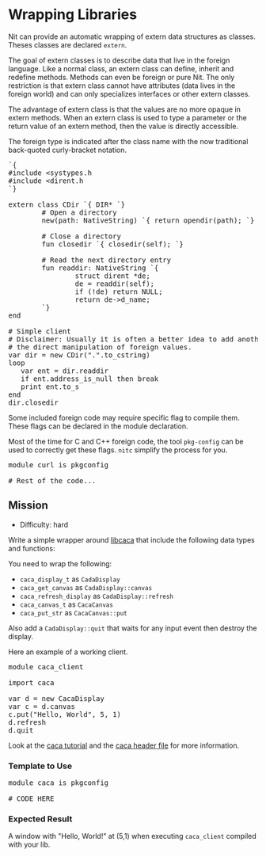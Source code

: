 # Wrapping Libraries

Nit can provide an automatic wrapping of extern data structures as classes.
Theses classes are declared `extern`.

The goal of extern classes is to describe data that live in the foreign language.
Like a normal class, an extern class can define, inherit and redefine methods.
Methods can even be foreign or pure Nit.
The only restriction is that extern class cannot have attributes (data lives in the foreign world) and can only specializes interfaces or other extern classes.

The advantage of extern class is that the values are no more opaque in extern methods.
When an extern class is used to type a parameter or the return value of an extern method,
then the value is directly accessible.

The foreign type is indicated after the class name with the now traditional back-quoted curly-bracket notation.

<!--
~~~nit
`{
#include <sys/types.h>
#include <dirent.h>
`}

extern class CDir `{ DIR* `}
        # Open a directory
        new(path: NativeString) `{ return opendir(path); `}

        # Close a directory
        fun closedir `{ closedir(self); `}

        # Read the next directory entry
        fun readdir: NativeString `{
                struct dirent *de;
                de = readdir(self);
                if (!de) return NULL;
                return de->d_name;
        `}
end

# Simple client
# Disclaimer: Usually it is often a better idea to add another API level to avoid
# the direct manipulation of foreign values.
var dir = new CDir(".".to_cstring)
loop
	var ent = dir.readdir
	if ent.address_is_null then break
	print ent.to_s
end
dir.closedir
~~~
-->

<pre class="hl"><span class="hl str">`{</span>
<span class="hl str">#include &lt;systypes.h</span>
<span class="hl str">#include &lt;dirent.h</span>
<span class="hl str">`</span><span class="hl opt">}</span>

<span class="hl kwa">extern class</span> <span class="hl kwb">CDir</span> <span class="hl str">`</span><span class="hl esc">{ DIR* `}</span>
<span class="hl str">        # Open a directory</span>
<span class="hl str">        new(path: NativeString) `</span><span class="hl esc">{ return opendir(path); `}</span>

        <span class="hl slc"># Close a directory</span>
        <span class="hl kwa">fun</span> closedir <span class="hl str">`</span><span class="hl esc">{ closedir(self); `}</span>
<span class="hl str"></span>
<span class="hl str">        # Read the next directory entry</span>
<span class="hl str">        fun readdir: NativeString `</span><span class="hl opt">{</span>
                struct dirent <span class="hl opt">*</span>de<span class="hl opt">;</span>
                de <span class="hl opt">=</span> readdir<span class="hl opt">(</span><span class="hl kwa">self</span><span class="hl opt">);</span>
                <span class="hl kwa">if</span> <span class="hl opt">(!</span>de<span class="hl opt">)</span> <span class="hl kwa">return</span> <span class="hl kwb">NULL</span><span class="hl opt">;</span>
                <span class="hl kwa">return</span> de-&gt;d_name<span class="hl opt">;</span>
        <span class="hl str">`}</span>
<span class="hl str">end</span>
<span class="hl str"></span>
<span class="hl str"># Simple client</span>
<span class="hl str"># Disclaimer: Usually it is often a better idea to add another API level to avoid</span>
<span class="hl str"># the direct manipulation of foreign values.</span>
<span class="hl str">var dir = new CDir(&quot;.&quot;.to_cstring)</span>
<span class="hl str">loop</span>
<span class="hl str">	var ent = dir.readdir</span>
<span class="hl str">	if ent.address_is_null then break</span>
<span class="hl str">	print ent.to_s</span>
<span class="hl str">end</span>
<span class="hl str">dir.closedir</span>
</pre>

Some included foreign code may require specific flag to compile them.
These flags can be declared in the module declaration.

Most of the time for C and C++ foreign code, the tool `pkg-config` can be used to correctly get these flags.
`nitc` simplify the process for you.

<!--
module curl is pkgconfig

# Rest of the code...
-->

<pre class="hl"><span class="hl kwa">module</span> curl <span class="hl kwa">is</span> pkgconfig

<span class="hl slc"># Rest of the code...</span>
</pre>

## Mission

* Difficulty: hard

Write a simple wrapper around [libcaca](http://caca.zoy.org/doxygen/libcaca/caca_8h.html) that include the following data types and functions:

You need to wrap the following:

* `caca_display_t` as `CadaDisplay`
* `caca_get_canvas` as `CadaDisplay::canvas`
* `caca_refresh_display` as `CadaDisplay::refresh`
* `caca_canvas_t` as `CacaCanvas`
* `caca_put_str` as `CacaCanvas::put`

Also add a `CadaDisplay::quit` that waits for any input event then destroy the display.

Here an example of a working client.

<!--~~~nit
module caca_client

import caca

var d = new CacaDisplay
var c = d.canvas
c.put("Hello, World!", 5, 1)
d.refresh
d.quit
~~~-->

<pre class="hl"><span class="hl kwa">module</span> caca_client

<span class="hl kwa">import</span> caca

<span class="hl kwa">var</span> d <span class="hl opt">=</span> <span class="hl kwa">new</span> <span class="hl kwb">CacaDisplay</span>
<span class="hl kwa">var</span> c <span class="hl opt">=</span> d<span class="hl opt">.</span>canvas
c<span class="hl opt">.</span>put<span class="hl opt">(</span><span class="hl str">&quot;Hello, World&quot;</span><span class="hl opt">,</span> <span class="hl num">5</span><span class="hl opt">,</span> <span class="hl num">1</span><span class="hl opt">)</span>
d<span class="hl opt">.</span>refresh
d<span class="hl opt">.</span>quit
</pre>

Look at the [caca tutorial](http://caca.zoy.org/doxygen/libcaca/libcaca-tutorial.html) and the [caca header file](http://caca.zoy.org/doxygen/libcaca/caca_8h.html) for more information.

### Template to Use

<!--~~~nit
module caca is pkgconfig

# CODE HERE
~~~-->

<pre class="hl"><span class="hl kwa">module</span> caca <span class="hl kwa">is</span> pkgconfig

<span class="hl slc"># CODE HERE</span>
</pre>

### Expected Result

A window with "Hello, World!" at (5,1) when executing `caca_client` compiled with your lib.

